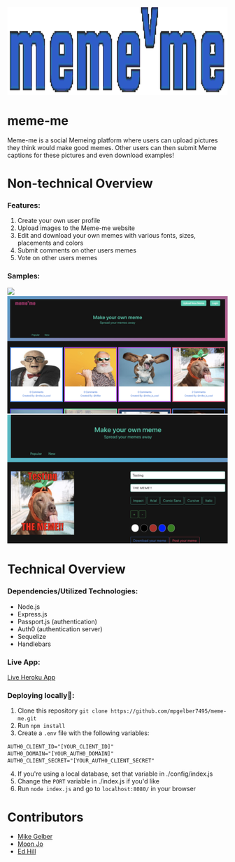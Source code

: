 <img src ="./public/img/mememe_tomorrow.gif" height="200"/>

# meme-me

Meme-me is a social Memeing platform where users can upload pictures they think would make good memes. Other users can then submit Meme captions for these pictures and even download examples!

# Non-technical Overview

### Features:

1. Create your own user profile
2. Upload images to the Meme-me website
3. Edit and download your own memes with various fonts, sizes, placements and colors
4. Submit comments on other users memes
5. Vote on other users memes

### Samples:

<img src="./meme-demo.gif" width="700" /><br/>
<img src="./public/img/home-screen.png" width="700" /> <br/>
<img src="./public/img/meme-editor.png" width="700" /> <br/>

# Technical Overview

### Dependencies/Utilized Technologies:

- Node.js
- Express.js
- Passport.js (authentication)
- Auth0 (authentication server)
- Sequelize
- Handlebars

### Live App:

[Live Heroku App](https://meme-me-app.herokuapp.com/)

### Deploying locally🚀:

1. Clone this repository `git clone https://github.com/mpgelber7495/meme-me.git`
2. Run `npm install`
3. Create a `.env` file with the following variables:

```
AUTH0_CLIENT_ID="[YOUR_CLIENT_ID]"
AUTH0_DOMAIN="[YOUR_AUTH0_DOMAIN]"
AUTH0_CLIENT_SECRET="[YOUR_AUTH0_CLIENT_SECRET"
```

4. If you're using a local database, set that variable in ./config/index.js
5. Change the `PORT` variable in ./index.js if you'd like
6. Run `node index.js` and go to `localhost:8080/` in your browser

# Contributors

- [Mike Gelber](https://github.com/mpgelber7495/)
- [Moon Jo](https://github.com/moon-mnny)
- [Ed Hill](https://github.com/edwardphill)
